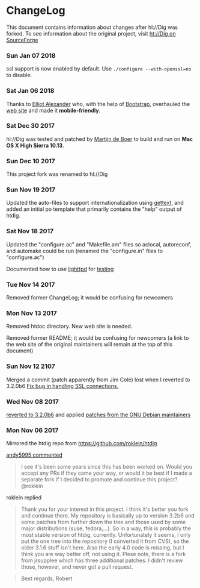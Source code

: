 # ChangeLog

This document contains information about changes after hl://Dig was
forked. To see information about the original project, visit [ht://Dig on SourceForge](https://sourceforge.net/projects/htdig/)

### Sun Jan 07 2018

ssl support is now enabled by default. Use `./configure --with-openssl=no`
to disable.

### Sat Jan 06 2018

Thanks to [Elliot Alexander](https://github.com/escottalexander) who,
with the help of [Bootstrap](http://getbootstrap.com/), overhauled the [web site](https://andy5995.github.io/hldig/)
and made it **mobile-friendly**.

### Sat Dec 30 2017

hl://Dig was tested and patched by [Martijn de Boer](https://github.com/sexybiggetje)
to build and run on **Mac OS X High Sierra 10.13**.

### Sun Dec 10 2017

This project fork was renamed to hl://Dig

### Sun Nov 19 2017

Updated the auto-files to support internationalization using
[gettext](https://www.gnu.org/software/gettext/manual/html_node/index.html#SEC_Contents),
and added an initial po template that primarily contains the "help" output
of htdig.

### Sat Nov 18 2017

Updated the "configure.ac" and "Makefile.am" files so aclocal, autoreconf,
and automake could be run (renamed the "configure.in" files to "configure.ac")

Documented how to use [lighttpd](http://www.lighttpd.net/)
for [testing](https://github.com/andy5995/htdig/blob/master/TESTING.md)

### Tue Nov 14 2017

Removed former ChangeLog; it would be confusing for newcomers

### Mon Nov 13 2017

Removed htdoc directory. New web site is needed.

Removed former README; it would be confusing for newcomers (a link to
the web site of the original maintainers will remain at the top of this
document)

### Sun Nov 12 2107

Merged a commit (patch apparently from Jim Cole) lost when I reverted to 3.2.0b6
[Fix bug in handling SSL connections.](https://github.com/andy5995/htdig/commit/2aa0e4ed52211003288491dedd3a1e72d1c4ddc1)

### Wed Nov 08 2017

[reverted to 3.2.0b6](https://github.com/andy5995/htdig/commit/af7c7041cf95e60be248a65ca0ee162024e06345)
and applied [patches from the GNU Debian maintainers](https://packages.debian.org/stretch/htdig)

### Mon Nov 06 2017

Mirrored the htdig repo from https://github.com/roklein/htdig

[andy5995 commented](https://github.com/roklein/htdig/issues/1)

>I see it's been some years since this has been worked on. Would you accept
any PRs if they came your way, or would it be best if I made a separate fork
if I decided to promote and continue this project? @roklein


roklein replied

>Thank you for your interest in this project. I think it's better you fork
and continue there. My repository is basically up to version 3.2b6 and some
patches from further down the tree and those used by some major distributions
(suse, fedora,...). So in a way, this is probably the most stable version of
htdig, currently. Unfortunately it seems, I only put the one tree into the
repository (I converted it from CVS), so the older 3.1.6 stuff isn't here.
Also the early 4.0 code is missing, but I think you are way better off, not
using it. Plese note, there is a fork from jrsupplee which has three additional
patches. I didn't review those, however, and never got a pull request.

>Best regards,
Robert
